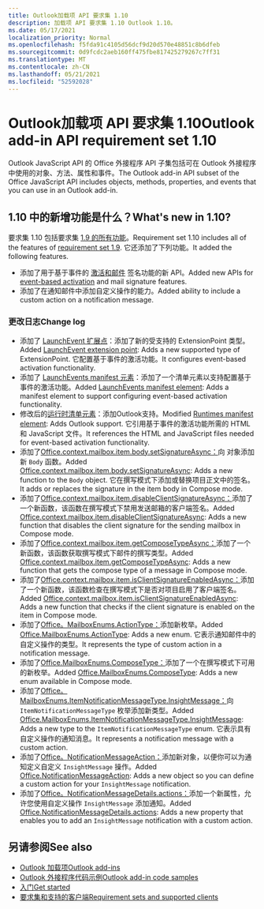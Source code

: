 ```yaml
---
title: Outlook加载项 API 要求集 1.10
description: 加载项 API 要求集 1.10 Outlook 1.10。
ms.date: 05/17/2021
localization_priority: Normal
ms.openlocfilehash: f5fda91c4105d56dcf9d20d570e48851c8b6dfeb
ms.sourcegitcommit: 0d9fcdc2aeb160ff475fbe817425279267c7ff31
ms.translationtype: MT
ms.contentlocale: zh-CN
ms.lasthandoff: 05/21/2021
ms.locfileid: "52592028"
---
```

# <a name="outlook-add-in-api-requirement-set-110"></a><span data-ttu-id="da502-103">Outlook加载项 API 要求集 1.10</span><span class="sxs-lookup"><span data-stu-id="da502-103">Outlook add-in API requirement set 1.10</span></span>

<span data-ttu-id="da502-104">Outlook JavaScript API 的 Office 外接程序 API 子集包括可在 Outlook 外接程序中使用的对象、方法、属性和事件。</span><span class="sxs-lookup"><span data-stu-id="da502-104">The Outlook add-in API subset of the Office JavaScript API includes objects, methods, properties, and events that you can use in an Outlook add-in.</span></span>

## <a name="whats-new-in-110"></a><span data-ttu-id="da502-105">1.10 中的新增功能是什么？</span><span class="sxs-lookup"><span data-stu-id="da502-105">What's new in 1.10?</span></span>

<span data-ttu-id="da502-106">要求集 1.10 包括要求集 [1.9 的所有功能](../requirement-set-1.9/outlook-requirement-set-1.9.md)。</span><span class="sxs-lookup"><span data-stu-id="da502-106">Requirement set 1.10 includes all of the features of [requirement set 1.9](../requirement-set-1.9/outlook-requirement-set-1.9.md).</span></span> <span data-ttu-id="da502-107">它还添加了下列功能。</span><span class="sxs-lookup"><span data-stu-id="da502-107">It added the following features.</span></span>

- <span data-ttu-id="da502-108">添加了用于基于事件的 [激活和邮件](../../../outlook/autolaunch.md) 签名功能的新 API。</span><span class="sxs-lookup"><span data-stu-id="da502-108">Added new APIs for [event-based activation](../../../outlook/autolaunch.md) and mail signature features.</span></span>
- <span data-ttu-id="da502-109">添加了在通知邮件中添加自定义操作的能力。</span><span class="sxs-lookup"><span data-stu-id="da502-109">Added ability to include a custom action on a notification message.</span></span>

### <a name="change-log"></a><span data-ttu-id="da502-110">更改日志</span><span class="sxs-lookup"><span data-stu-id="da502-110">Change log</span></span>

- <span data-ttu-id="da502-111">添加了 [LaunchEvent 扩展点](../../manifest/extensionpoint.md#launchevent)：添加了新的受支持的 ExtensionPoint 类型。</span><span class="sxs-lookup"><span data-stu-id="da502-111">Added [LaunchEvent extension point](../../manifest/extensionpoint.md#launchevent): Adds a new supported type of ExtensionPoint.</span></span> <span data-ttu-id="da502-112">它配置基于事件的激活功能。</span><span class="sxs-lookup"><span data-stu-id="da502-112">It configures event-based activation functionality.</span></span>
- <span data-ttu-id="da502-113">添加了 [LaunchEvents manifest 元素](../../manifest/launchevents.md)：添加了一个清单元素以支持配置基于事件的激活功能。</span><span class="sxs-lookup"><span data-stu-id="da502-113">Added [LaunchEvents manifest element](../../manifest/launchevents.md): Adds a manifest element to support configuring event-based activation functionality.</span></span>
- <span data-ttu-id="da502-114">修改后的[运行时清单元素](../../manifest/runtimes.md)：添加Outlook支持。</span><span class="sxs-lookup"><span data-stu-id="da502-114">Modified [Runtimes manifest element](../../manifest/runtimes.md): Adds Outlook support.</span></span> <span data-ttu-id="da502-115">它引用基于事件的激活功能所需的 HTML 和 JavaScript 文件。</span><span class="sxs-lookup"><span data-stu-id="da502-115">It references the HTML and JavaScript files needed for event-based activation functionality.</span></span>
- <span data-ttu-id="da502-116">添加了[Office.context.mailbox.item.body.setSignatureAsync：](/javascript/api/outlook/office.body?view=outlook-js-1.10&preserve-view=true#setsignatureasync-data--options--callback-)向 对象添加新 `Body` 函数。</span><span class="sxs-lookup"><span data-stu-id="da502-116">Added [Office.context.mailbox.item.body.setSignatureAsync](/javascript/api/outlook/office.body?view=outlook-js-1.10&preserve-view=true#setsignatureasync-data--options--callback-): Adds a new function to the `Body` object.</span></span> <span data-ttu-id="da502-117">它在撰写模式下添加或替换项目正文中的签名。</span><span class="sxs-lookup"><span data-stu-id="da502-117">It adds or replaces the signature in the item body in Compose mode.</span></span>
- <span data-ttu-id="da502-118">添加了[Office.context.mailbox.item.disableClientSignatureAsync：](office.context.mailbox.item.md#methods)添加了一个新函数，该函数在撰写模式下禁用发送邮箱的客户端签名。</span><span class="sxs-lookup"><span data-stu-id="da502-118">Added [Office.context.mailbox.item.disableClientSignatureAsync](office.context.mailbox.item.md#methods): Adds a new function that disables the client signature for the sending mailbox in Compose mode.</span></span>
- <span data-ttu-id="da502-119">添加了[Office.context.mailbox.item.getComposeTypeAsync：](/javascript/api/outlook/office.messagecompose?view=outlook-js-1.10&preserve-view=true#getcomposetypeasync-options--callback-)添加了一个新函数，该函数获取撰写模式下邮件的撰写类型。</span><span class="sxs-lookup"><span data-stu-id="da502-119">Added [Office.context.mailbox.item.getComposeTypeAsync](/javascript/api/outlook/office.messagecompose?view=outlook-js-1.10&preserve-view=true#getcomposetypeasync-options--callback-): Adds a new function that gets the compose type of a message in Compose mode.</span></span>
- <span data-ttu-id="da502-120">添加了[Office.context.mailbox.item.isClientSignatureEnabledAsync：](office.context.mailbox.item.md#methods)添加了一个新函数，该函数检查在撰写模式下是否对项目启用了客户端签名。</span><span class="sxs-lookup"><span data-stu-id="da502-120">Added [Office.context.mailbox.item.isClientSignatureEnabledAsync](office.context.mailbox.item.md#methods): Adds a new function that checks if the client signature is enabled on the item in Compose mode.</span></span>
- <span data-ttu-id="da502-121">添加了[Office。MailboxEnums.ActionType：](/javascript/api/outlook/office.mailboxenums.actiontype)添加新枚举。</span><span class="sxs-lookup"><span data-stu-id="da502-121">Added [Office.MailboxEnums.ActionType](/javascript/api/outlook/office.mailboxenums.actiontype): Adds a new enum.</span></span> <span data-ttu-id="da502-122">它表示通知邮件中的自定义操作的类型。</span><span class="sxs-lookup"><span data-stu-id="da502-122">It represents the type of custom action in a notification message.</span></span>
- <span data-ttu-id="da502-123">添加了[Office.MailboxEnums.ComposeType：](/javascript/api/outlook/office.mailboxenums.composetype?view=outlook-js-1.10&preserve-view=true)添加了一个在撰写模式下可用的新枚举。</span><span class="sxs-lookup"><span data-stu-id="da502-123">Added [Office.MailboxEnums.ComposeType](/javascript/api/outlook/office.mailboxenums.composetype?view=outlook-js-1.10&preserve-view=true): Adds a new enum available in Compose mode.</span></span>
- <span data-ttu-id="da502-124">添加了[Office。MailboxEnums.ItemNotificationMessageType.InsightMessage：](/javascript/api/outlook/office.mailboxenums.itemnotificationmessagetype)向 `ItemNotificationMessageType` 枚举添加新类型。</span><span class="sxs-lookup"><span data-stu-id="da502-124">Added [Office.MailboxEnums.ItemNotificationMessageType.InsightMessage](/javascript/api/outlook/office.mailboxenums.itemnotificationmessagetype): Adds a new type to the `ItemNotificationMessageType` enum.</span></span> <span data-ttu-id="da502-125">它表示具有自定义操作的通知消息。</span><span class="sxs-lookup"><span data-stu-id="da502-125">It represents a notification message with a custom action.</span></span>
- <span data-ttu-id="da502-126">添加了[Office。NotificationMessageAction：](/javascript/api/outlook/office.notificationmessageaction)添加新对象，以便你可以为通知定义自定义 `InsightMessage` 操作。</span><span class="sxs-lookup"><span data-stu-id="da502-126">Added [Office.NotificationMessageAction](/javascript/api/outlook/office.notificationmessageaction): Adds a new object so you can define a custom action for your `InsightMessage` notification.</span></span>
- <span data-ttu-id="da502-127">添加了[Office。NotificationMessageDetails.actions：](/javascript/api/outlook/office.notificationmessagedetails#actions)添加一个新属性，允许您使用自定义操作 `InsightMessage` 添加通知。</span><span class="sxs-lookup"><span data-stu-id="da502-127">Added [Office.NotificationMessageDetails.actions](/javascript/api/outlook/office.notificationmessagedetails#actions): Adds a new property that enables you to add an `InsightMessage` notification with a custom action.</span></span>

## <a name="see-also"></a><span data-ttu-id="da502-128">另请参阅</span><span class="sxs-lookup"><span data-stu-id="da502-128">See also</span></span>

- [<span data-ttu-id="da502-129">Outlook 加载项</span><span class="sxs-lookup"><span data-stu-id="da502-129">Outlook add-ins</span></span>](../../../outlook/outlook-add-ins-overview.md)
- [<span data-ttu-id="da502-130">Outlook 外接程序代码示例</span><span class="sxs-lookup"><span data-stu-id="da502-130">Outlook add-in code samples</span></span>](https://developer.microsoft.com/outlook/gallery/?filterBy=Outlook,Samples,Add-ins)
- [<span data-ttu-id="da502-131">入门</span><span class="sxs-lookup"><span data-stu-id="da502-131">Get started</span></span>](../../../quickstarts/outlook-quickstart.md)
- [<span data-ttu-id="da502-132">要求集和支持的客户端</span><span class="sxs-lookup"><span data-stu-id="da502-132">Requirement sets and supported clients</span></span>](../../requirement-sets/outlook-api-requirement-sets.md)
